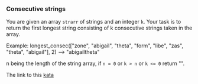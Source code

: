 ### Consecutive strings

You are given an array `strarr` of strings and an integer `k`. Your task is to return the first longest string consisting of k consecutive strings taken in the array.

Example: longest_consec(["zone", "abigail", "theta", "form", "libe", "zas", "theta", "abigail"], 2) --> "abigailtheta"

n being the length of the string array, if `n = 0` or `k > n` or `k <= 0` return "".  

The link to this [kata](https://www.codewars.com/kata/consecutive-strings/java)
